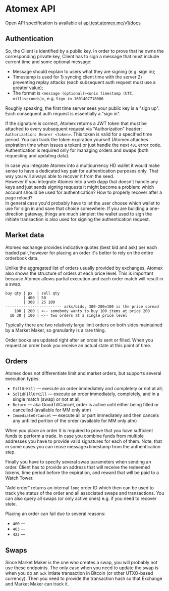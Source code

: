 # Atomex API

Open API specification is available at [api.test.atomex.me/v1/docs](https://api.test.atomex.me/v1/docs)

## Authentication

So, the Client is identified by a public key. In order to prove that he owns the corresponding private key, Client has to sign a message that must include current time and some optional message:
* Message should explain to users what they are signing (e.g. sign in);
* Timestamp is used for 1) syncing client time with the server 2) preventing replay attacks (each subsequent auth request must use a greater value);
* The format is `<message (optional)><unix timestamp (UTC, milliseconds)>`, e.g. `Sign in 1601407718000`  

Roughly speaking, the first time server sees your public key is a "sign up". Each consequent auth request is essentially a "sign in".  

If the signature is correct, Atomex returns a JWT token that must be attached to every subsequent request via "Authorization" header: `Authorization: Bearer <token>`. This token is valid for a specified time period. You can track the token expiration yourself (Atomex attaches expiration time when issues a token) or just handle the next `401` error code.  
Authentication is required only for managing orders and swaps (both requesting and updating data).  

In case you integrate Atomex into a multicurrency HD wallet it would make sense to have a dedicated key pair for authentication purposes only. That way you will always able to recover it from the seed.  
However if you integrate Atomex into a web dapp that doesn't handle any keys and just sends signing requests it might become a problem: which account should be used for authentication? How to properly recover after a page reload?  
In general case you'd probably have to let the user choose which wallet to use for sign in and save that choice somewhere. If you are building a one-direction gateway, things are much simpler: the wallet used to sign the initiate transaction is also used for signing the authentication request.  

## Market data

Atomex exchange provides indicative quotes (best bid and ask) per each traded pair, however for placing an order it's better to rely on the entire orderbook data.  

Unlike the aggregated list of orders usually provided by exchanges, Atomex also shows the structure of orders at each price level. This is important because Atomex allows partial execution and each order match will result in a swap.

```
buy qty | px  | sell qty 
        | 400 | 50
        | 300 | 25 100
------------------------- asks/bids, 300-200=100 is the price spread
    100 | 200 | <-- somebody wants to buy 100 items at price 200
  10 30 | 100 | <-- two orders at a single price level   
```

Typically there are two relatively large limit orders on both sides maintained by a Market Maker, so granularity is a rare thing.  

Order books are updated right after an order is sent or filled. When you request an order book you receive an actual state at this point of time.

## Orders

Atomex does not differentiate limit and market orders, but supports several execution types:
* `FillOrKill` — execute an order immediately and completely or not at all;
* `SolidFillOrKill` — execute an order immediately, completely, and in a single match (swap) or not at all;
* `Return` — aka GoodTillCancel, order is active until either being filled or cancelled (available for MM only atm)
* `ImmediateOrCancel` — execute all or part immediately and then cancels any unfilled portion of the order (available for MM only atm)

When you place an order it is required to prove that you have sufficient funds to perform a trade. In case you combine funds from multiple addresses you have to provide valid signatures for each of them. Note, that in some cases you can reuse message+timestamp from the authentication step.  

Finally you have to specify several swap parameters when sending an order. Client has to provide an address that will receive the redeemed tokens, time period before the expiration, and reward that will be paid to a Watch Tower.  

"Add order" returns an internal `long` order ID which then can be used to track yhe status of the order and all associated swaps and transactions. You can also query all swaps (or only active ones) e.g. if you need to recover state.  

Placing an order can fail due to several reasons:
* `400` — 
* `403` — 
* `422` — 

## Swaps

Since Market Maker is the one who creates a swap, you will probably not use these endpoints. The only case when you need to update the swap is when you do an `ack` intiate transaction in Bitcoin (or other UTXO-based currency). Then you need to provide the transaction hash so that Exchange and Market Maker can track it.
